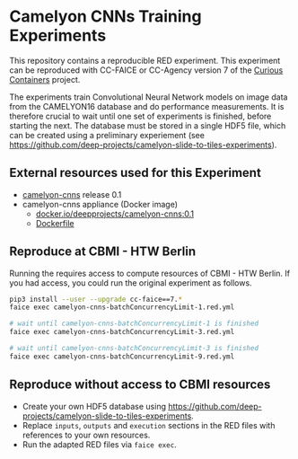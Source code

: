 # Camelyon CNNs Training Experiments

This repository contains a reproducible RED experiment. This experiment can be reproduced with CC-FAICE or CC-Agency version 7 of the [Curious Containers](https://www.curious-containers.cc/) project.

The experiments train Convolutional Neural Network models on image data from the CAMELYON16 database and do performance measurements. It is therefore crucial to wait until one set of experiments is finished, before starting the next. The database must be stored in a single HDF5 file, which can be created using a preliminary experiement (see https://github.com/deep-projects/camelyon-slide-to-tiles-experiments).


## External resources used for this Experiment

* [camelyon-cnns](https://github.com/deep-projects/camelyon-cnns) release 0.1
* camelyon-cnns appliance (Docker image)
    * [docker.io/deepprojects/camelyon-cnns:0.1](https://cloud.docker.com/u/deepprojects/repository/docker/deepprojects/camelyon-cnns)
    * [Dockerfile](https://github.com/deep-projects/appliances/tree/master/camelyon-cnns/0.1)


## Reproduce at CBMI - HTW Berlin

Running the requires access to compute resources of CBMI - HTW Berlin. If you had access, you could run the original experiment as follows.

```bash
pip3 install --user --upgrade cc-faice==7.*
faice exec camelyon-cnns-batchConcurrencyLimit-1.red.yml

# wait until camelyon-cnns-batchConcurrencyLimit-1 is finished
faice exec camelyon-cnns-batchConcurrencyLimit-3.red.yml

# wait until camelyon-cnns-batchConcurrencyLimit-3 is finished
faice exec camelyon-cnns-batchConcurrencyLimit-9.red.yml
```


## Reproduce without access to CBMI resources

* Create your own HDF5 database using https://github.com/deep-projects/camelyon-slide-to-tiles-experiments.
* Replace `inputs`, `outputs` and `execution` sections in the RED files with references to your own resources.
* Run the adapted RED files via `faice exec`.
